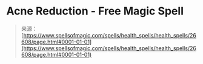 <!--yml
category: 未分类
date: 2024-06-12 19:14:45
-->

# Acne Reduction - Free Magic Spell

> 来源：[https://www.spellsofmagic.com/spells/health_spells/health_spells/26608/page.html#0001-01-01](https://www.spellsofmagic.com/spells/health_spells/health_spells/26608/page.html#0001-01-01)